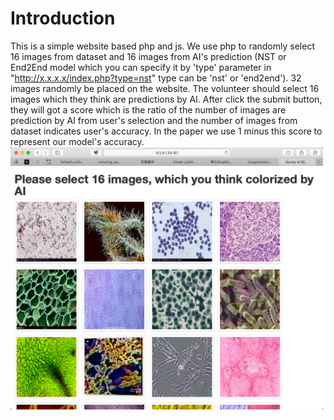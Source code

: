 # Introduction
This is a simple website based php and js. We use php to randomly select 16 images from dataset and 16 images from AI's prediction (NST or End2End model which you can specify it by 'type' parameter in "http://x.x.x.x/index.php?type=nst" type can be 'nst' or 'end2end'). 32 images randomly be placed on the website. The volunteer should select 16 images which they think are predictions by AI. After click the submit button, they will got a score which is the ratio of the number of images are prediction by AI from user's selection and the number of images from dataset indicates user's accuracy. In the paper we use 1 minus this score to represent our model's accuracy.
<img src="/semcolor-survey/WX20190923-134237.png" width="500px"/>
